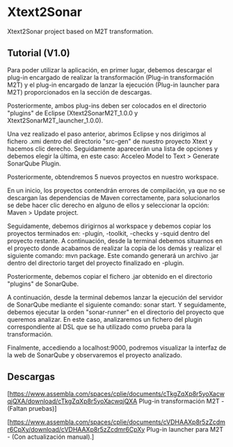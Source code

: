 # Xtext2Sonar
Xtext2Sonar project based on M2T transformation.

## Tutorial (V1.0)

Para poder utilizar la aplicación, en primer lugar, debemos descargar el plug-in encargado de realizar la transformación (Plug-in transformación M2T) y el plug-in encargado de lanzar la ejecución (Plug-in launcher para M2T) proporcionados en la sección de descargas.

Posteriormente, ambos plug-ins deben ser colocados en el directorio "plugins" de Eclipse (Xtext2SonarM2T_1.0.0 y Xtext2SonarM2T_launcher_1.0.0).

Una vez realizado el paso anterior, abrimos Eclipse y nos dirigimos al fichero .xmi dentro del directorio "src-gen" de nuestro proyecto Xtext y hacemos clic derecho. Seguidamente aparecerán una lista de opciones y debemos elegir la última, en este caso:  Acceleo Model to Text > Generate SonarQube Plugin.

Posteriormente, obtendremos 5 nuevos proyectos en nuestro workspace.

En un inicio, los proyectos contendrán errores de compilación, ya que no se descargan las dependencias de Maven correctamente, para solucionarlos se debe hacer clic derecho en alguno de ellos y seleccionar la opción: Maven > Update project.

Seguidamente, debemos dirigirnos al workspace y debemos copiar los proyectos terminados en: -plugin, -toolkit, -checks y -squid dentro del proyecto restante.  A continuación, desde la terminal debemos situarnos en el proyecto donde acabamos de realizar la copia de los demás y realizar el siguiente comando: mvn package. Este comando generará un archivo .jar dentro del directorio target del proyecto finalizado en -plugin.

Posteriormente, debemos copiar el fichero .jar obtenido en el directorio "plugins" de SonarQube.

A continuación, desde la terminal debemos lanzar la ejecución del servidor de SonarQube mediante el siguiente comando: sonar start. Y seguidamente, debemos ejecutar la orden "sonar-runner" en el directorio del proyecto que queremos analizar. En este caso, analizaremos un fichero del plugin correspondiente al DSL que se ha utilizado como prueba para la transformación.

Finalmente, accediendo a localhost:9000, podremos visualizar la interfaz de la web de SonarQube y observaremos el proyecto analizado.

## Descargas


[https://www.assembla.com/spaces/cplie/documents/cTkgZqXp8r5yoXacwqjQXA/download/cTkgZqXp8r5yoXacwqjQXA Plug-in transformación M2T - (Faltan pruebas)]

[https://www.assembla.com/spaces/cplie/documents/cVDHAAXp8r5zZcdmr6CpXy/download/cVDHAAXp8r5zZcdmr6CpXy Plug-in launcher para M2T - (Con actualización manual).]
